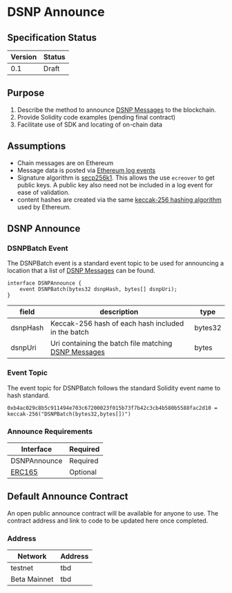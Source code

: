 # DSNP Announce
## Specification Status

| Version | Status |
---------- | ---------
| 0.1     | Draft |

## Purpose
1. Describe the method to announce [DSNP Messages](/DSNP/Overview) to the blockchain.
1. Provide Solidity code examples (pending final contract)
1. Facilitate use of SDK and locating of on-chain data

## Assumptions
* Chain messages are on Ethereum
* Message data is posted via [Ethereum log events](https://medium.com/mycrypto/understanding-event-logs-on-the-ethereum-blockchain-f4ae7ba50378)
* Signature algorithm is [secp256k1](https://en.bitcoin.it/wiki/Secp256k1). This allows the use `ecreover`
  to get public keys. A public key also need not be included in a log event for ease of validation.
* content hashes are created via the same [keccak-256 hashing algorithm](https://en.wikipedia.org/wiki/SHA-3) used by Ethereum.

## DSNP Announce

### DSNPBatch Event

The DSNPBatch event is a standard event topic to be used for announcing a location that a list of [DSNP Messages](/DSNP/DSNP-Messages) can be found.

```solidity
interface DSNPAnnounce {
    event DSNPBatch(bytes32 dsnpHash, bytes[] dsnpUri);
}
```

| field | description | type |
|-------|-------------|------|
| dsnpHash | Keccak-256 hash of each hash included in the batch | bytes32 |
| dsnpUri | Uri containing the batch file matching [DSNP Messages](/DSNP/Overview) | bytes |


### Event Topic

The event topic for DSNPBatch follows the standard Solidity event name to hash standard.
```
0xb4ac029c8b5c911494e703c67200023f015b73f7b42c3cb4b580b5588fac2d10 = keccak-256("DSNPBatch(bytes32,bytes[])")
```

### Announce Requirements

| Interface | Required |
|-----------|----------|
| DSNPAnnounce | Required |
| [ERC165](https://eips.ethereum.org/EIPS/eip-165) | Optional |

## Default Announce Contract

An open public announce contract will be available for anyone to use.
The contract address and link to code to be updated here once completed.

### Address

| Network | Address |
|---------|---------|
| testnet | tbd |
| Beta Mainnet | tbd |